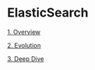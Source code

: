 # ElasticSearch

[1. Overview](overview.md)

[2. Evolution](evolution.md)

[3. Deep Dive](deepdive.md)